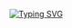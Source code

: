 
[![Typing SVG](https://readme-typing-svg.demolab.com/?lines=Hi+!++I'm+Shreyas+Bailkar;Full+Stack+Developer+|+Student)](https://git.io/typing-svg)

<!--
**shreyas023/shreyas023** is a ✨ _special_ ✨ repository because its `README.md` (this file) appears on your GitHub profile.

Here are some ideas to get you started:

- 🔭 I’m currently working on ...
- 🌱 I’m currently learning ...
- 👯 I’m looking to collaborate on ...
- 🤔 I’m looking for help with ...
- 💬 Ask me about ...
- 📫 How to reach me: ...
- 😄 Pronouns: ...
- ⚡ Fun fact: ...
-->
